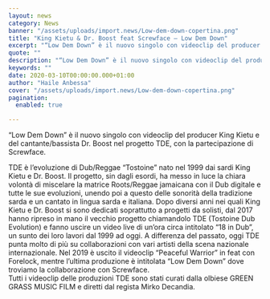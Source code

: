```yaml
---
layout: news
category: News
banner: "/assets/uploads/import.news/Low-dem-down-copertina.png"
title: "King Kietu & Dr. Boost feat Screwface – Low Dem Down"
excerpt: "“Low Dem Down” è il nuovo singolo con videoclip del producer King Kietu e del cantante/bassista Dr. Boost nel progetto TDE, con la partecipazione di Screwface. TDE è l’evoluzione di Dub/Reggae “Tostoine” nato nel 1999 dai sardi King Kietu e Dr. Boost. Il progetto, sin dagli esordi, ha messo in luce la chiara volontà di [&hellip"
quote: ""
description: "“Low Dem Down” è il nuovo singolo con videoclip del producer King Kietu e del cantante/bassista Dr. Boost nel progetto TDE, con la partecipazione di Screwface. TDE è l’evoluzione di Dub/Reggae “Tostoine” nato nel 1999 dai sardi King Kietu e Dr. Boost. Il progetto, sin dagli esordi, ha messo in luce la chiara volontà di [&hellip"
keywords: ""
date: 2020-03-10T00:00:00.000+01:00
author: "Haile Anbessa"
cover: "/assets/uploads/import.news/Low-dem-down-copertina.png"
pagination:
  enabled: true

---
```


“Low Dem Down” è il nuovo singolo con videoclip del producer King Kietu e del cantante/bassista Dr. Boost nel progetto TDE, con la partecipazione di Screwface.

TDE è l’evoluzione di Dub/Reggae “Tostoine” nato nel 1999 dai sardi King Kietu e Dr. Boost. Il progetto, sin dagli esordi, ha messo in luce la chiara volontà di miscelare la matrice Roots/Reggae jamaicana con il Dub digitale e tutte le sue evoluzioni, unendo poi a questo delle sonorità della tradizione sarda e un cantato in lingua sarda e italiana. Dopo diversi anni nei quali King Kietu e Dr. Boost si sono dedicati soprattutto a progetti da solisti, dal 2017 hanno ripreso in mano il vecchio progetto chiamandolo TDE (Tostoine Dub Evolution) e fanno uscire un video live di un’ora circa intitolato “18 in Dub”, un sunto dei loro lavori dal 1999 ad oggi. A differenza del passato, oggi TDE punta molto di più su collaborazioni con vari artisti della scena nazionale internazionale. Nel 2019 è uscito il videoclip “Peaceful Warrior” in feat con Forelock, mentre l’ultima produzione è intitolata “Low Dem Down” dove troviamo la collaborazione con Screwface.  
Tutti i videoclip delle produzioni TDE sono stati curati dalla olbiese GREEN GRASS MUSIC FILM e diretti dal regista Mirko Decandia.